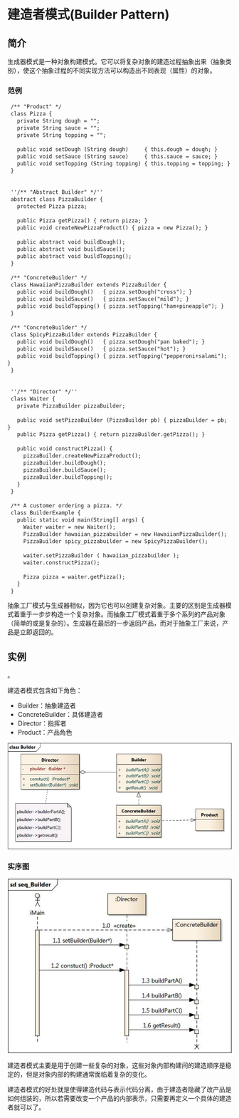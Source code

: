 # 建造者模式(Builder Pattern)
## 简介
生成器模式是一种对象构建模式。它可以将复杂对象的建造过程抽象出来（抽象类别），使这个抽象过程的不同实现方法可以构造出不同表现（属性）的对象。

### 范例
```
 /** "Product" */
 class Pizza {
   private String dough = "";
   private String sauce = "";
   private String topping = "";
 
   public void setDough (String dough)     { this.dough = dough; }
   public void setSauce (String sauce)     { this.sauce = sauce; }
   public void setTopping (String topping) { this.topping = topping; }
 }
 
 
 ''/** "Abstract Builder" */''
 abstract class PizzaBuilder {
   protected Pizza pizza;
 
   public Pizza getPizza() { return pizza; }
   public void createNewPizzaProduct() { pizza = new Pizza(); }
 
   public abstract void buildDough();
   public abstract void buildSauce();
   public abstract void buildTopping();
 }
 
 /** "ConcreteBuilder" */
 class HawaiianPizzaBuilder extends PizzaBuilder {
   public void buildDough()   { pizza.setDough("cross"); }
   public void buildSauce()   { pizza.setSauce("mild"); }
   public void buildTopping() { pizza.setTopping("ham+pineapple"); }
 }
 
 /** "ConcreteBuilder" */
 class SpicyPizzaBuilder extends PizzaBuilder {
   public void buildDough()   { pizza.setDough("pan baked"); }
   public void buildSauce()   { pizza.setSauce("hot"); }
   public void buildTopping() { pizza.setTopping("pepperoni+salami"); }
 }
 
 
 ''/** "Director" */''
 class Waiter {
   private PizzaBuilder pizzaBuilder;
 
   public void setPizzaBuilder (PizzaBuilder pb) { pizzaBuilder = pb; }
   public Pizza getPizza() { return pizzaBuilder.getPizza(); }
 
   public void constructPizza() {
     pizzaBuilder.createNewPizzaProduct();
     pizzaBuilder.buildDough();
     pizzaBuilder.buildSauce();
     pizzaBuilder.buildTopping();
   }
 }
 
 /** A customer ordering a pizza. */
 class BuilderExample {
   public static void main(String[] args) {
     Waiter waiter = new Waiter();
     PizzaBuilder hawaiian_pizzabuilder = new HawaiianPizzaBuilder();
     PizzaBuilder spicy_pizzabuilder = new SpicyPizzaBuilder();
 
     waiter.setPizzaBuilder ( hawaiian_pizzabuilder );
     waiter.constructPizza();
 
     Pizza pizza = waiter.getPizza();
   }
 }
```
抽象工厂模式与生成器相似，因为它也可以创建复杂对象。主要的区别是生成器模式着重于一步步构造一个复杂对象。而抽象工厂模式着重于多个系列的产品对象（简单的或是复杂的）。生成器在最后的一步返回产品，而对于抽象工厂来说，产品是立即返回的。

## 实例
。

建造者模式包含如下角色：

* Builder：抽象建造者
* ConcreteBuilder：具体建造者
* Director：指挥者
* Product：产品角色

![builder](./Builder0.jpg)

### 实序图
![builder](./Builder1.jpg)


建造者模式主要是用于创建一些复杂的对象，这些对象内部构建间的建造顺序是稳定的，但是对象内部的构建通常面临着复杂的变化。

建造者模式的好处就是使得建造代码与表示代码分离，由于建造者隐藏了改产品是如何组装的，所以若需要改变一个产品的内部表示，只需要再定义一个具体的建造者就可以了。






